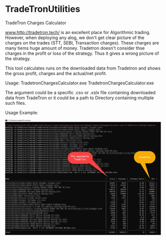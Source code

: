 # TradeTronUtilities
TradeTron Charges Calculator

www.http://tradetron.tech/ is an excellent place for Algorithmic trading. However, when deploying any alog, we don't get clear picture of the charges on the trades (STT, SEBI, Transaction charges). These charges are many tiems huge amount of money. Tradetron doesn't consider thse charges in the profit or loss of the strategy. Thus it gives a wrong picture of the strategy.

This tool calculates runs on the downloaded data from Tradetron and shows the gross profit, charges and the actual/net profit.

Usage:
TradetronChargesCalculator.exe <Directory Path>
TradetronChargesCalculator.exe <File Path>

The argument could be a specific .csv or .xslx file containing downloaded data from TradeTron or it could be a path to Directory containing multiple such files.

Usage Example:

<img title="a title" alt="Usage Example" src="/docs/images/RunImage.jpg">
